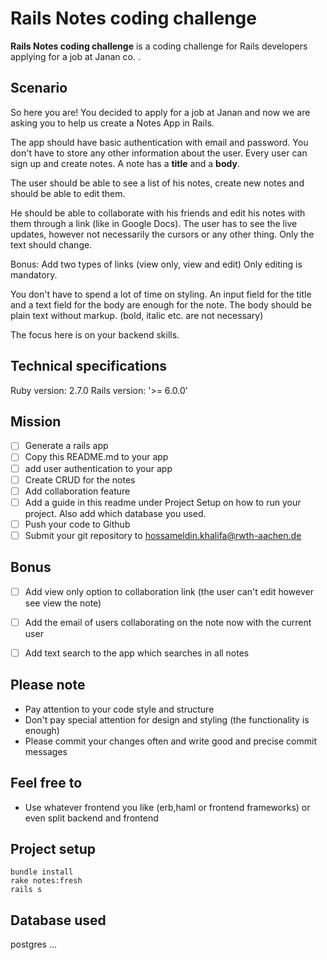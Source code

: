 # Rails Notes coding challenge

**Rails Notes coding challenge** is a coding challenge for Rails developers applying for a job at Janan co. .

## Scenario
So here you are! You decided to apply for a job at Janan and now we are asking you to help us create a Notes App in Rails.

The app should have basic authentication with email and password.
You don't have to store any other information about the user.
Every user can sign up and create notes.
A note has a **title** and a **body**.

The user should be able to see a list of his notes, create new notes and should be able to edit them.

He should be able to collaborate with his friends and edit his notes with them through a link (like in Google Docs).
The user has to see the live updates, however not necessarily the cursors or any other thing. Only the text should change.

Bonus: Add two types of links (view only, view and edit)
Only editing is mandatory.

You don't have to spend a lot of time on styling.
An input field for the title and a text field for the body are enough for the note.
The body should be plain text without markup. (bold, italic etc. are not necessary)

The focus here is on your backend skills.

## Technical specifications
Ruby version: 2.7.0
Rails version: '>= 6.0.0'

## Mission
- [ ] Generate a rails app
- [ ] Copy this README.md to your app
- [ ] add user authentication to your app
- [ ] Create CRUD for the notes
- [ ] Add collaboration feature
- [ ] Add a guide in this readme under Project Setup on how to run your project. Also add which database you used.
- [ ] Push your code to Github
- [ ] Submit your git repository to hossameldin.khalifa@rwth-aachen.de

## Bonus
- [ ] Add view only option to collaboration link (the user can't edit however see view the note)
- [ ] Add the email of users collaborating on the note now with the current user
- [ ] Add text search to the app which searches in all notes


## Please note
- Pay attention to your code style and structure
- Don't pay special attention for design and styling (the functionality is enough)
- Please commit your changes often and write good and precise commit messages

## Feel free to
- Use whatever frontend you like (erb,haml or frontend frameworks) or even split backend and frontend


## Project setup
```
bundle install
rake notes:fresh
rails s
```

## Database used
postgres
...

